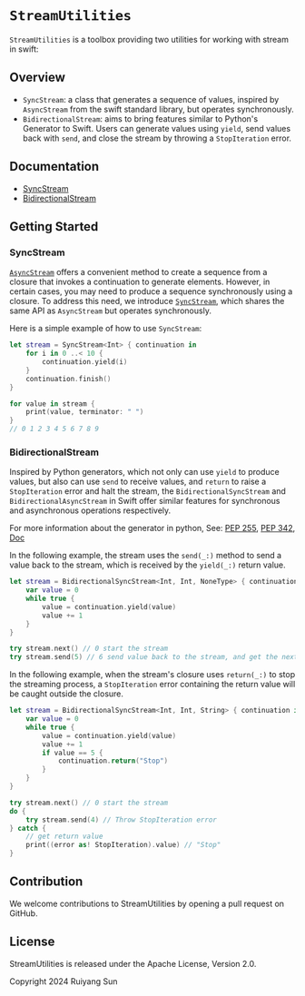 # ``StreamUtilities``

`StreamUtilities` is a toolbox providing two utilities for working with stream in swift:

## Overview

+ `SyncStream`: a class that generates a sequence of values, inspired by `AsyncStream` from the swift standard library, but operates synchronously.
+ `BidirectionalStream`: aims to bring features similar to Python's Generator to Swift. Users can generate values using `yield`, send values back with `send`, and close the stream by throwing a `StopIteration` error.

## Documentation

+ [SyncStream](../syncstream)
+ [BidirectionalStream](../bidirectionalstream)

## Getting Started

### SyncStream

[`AsyncStream`](https://developer.apple.com/documentation/swift/asyncstream) offers a convenient method to create a sequence from a closure that invokes a continuation to generate elements. However, in certain cases, you may need to produce a sequence synchronously using a closure. To address this need, we introduce [`SyncStream`](syncstream/syncstream), which shares the same API as `AsyncStream` but operates synchronously.

Here is a simple example of how to use `SyncStream`:

```swift
let stream = SyncStream<Int> { continuation in
    for i in 0 ..< 10 {
        continuation.yield(i)
    }
    continuation.finish()
}

for value in stream {
    print(value, terminator: " ")
}
// 0 1 2 3 4 5 6 7 8 9
```

### BidirectionalStream

Inspired by Python generators, which not only can use `yield` to produce values, but also can use `send` to receive values, and `return` to raise a `StopIteration` error and halt the stream, the `BidirectionalSyncStream` and `BidirectionalAsyncStream`  in Swift offer similar features for synchronous and asynchronous operations respectively.

For more information about the generator in python, See: [PEP 255](https://peps.python.org/pep-0255/), [PEP 342](https://peps.python.org/pep-0342/#new-generator-method-send-value), [Doc](https://docs.python.org/3/reference/expressions.html#generator-iterator-methods)

In the following example, the stream uses the `send(_:)` method to send a value back to the stream, which is received by the `yield(_:)` return value.

```swift
let stream = BidirectionalSyncStream<Int, Int, NoneType> { continuation in
    var value = 0
    while true {
        value = continuation.yield(value)
        value += 1
    }
}

try stream.next() // 0 start the stream
try stream.send(5) // 6 send value back to the stream, and get the next value
```

In the following example, when the stream's closure uses `return(_:)` to stop the streaming process, a `StopIteration` error containing the return value will be caught outside the closure.

```swift
let stream = BidirectionalSyncStream<Int, Int, String> { continuation in
    var value = 0
    while true {
        value = continuation.yield(value)
        value += 1
        if value == 5 {
            continuation.return("Stop")
        }
    }
}

try stream.next() // 0 start the stream
do {
    try stream.send(4) // Throw StopIteration error
} catch {
    // get return value
    print((error as! StopIteration).value) // "Stop"
}
```

## Contribution

We welcome contributions to StreamUtilities by opening a pull request on GitHub.

## License

StreamUtilities is released under the Apache License, Version 2.0.

Copyright 2024 Ruiyang Sun
